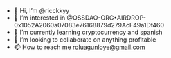 - 👋 Hi, I’m @ricckkyy
- 👀 I’m interested in @OSSDAO-ORG•AIRDROP-0x1052A2060a07083e76168879d279AcF49a1Df460
- 🌱 I’m currently learning cryptocurrency and spanish
- 💞️ I’m looking to collaborate on anything profitable
- 📫 How to reach me roluagunloye@gmail.com

<!---
ricckkyy/ricckkyy is a ✨ special ✨ repository because its `README.md` (this file) appears on your GitHub profile.
You can click the Preview link to take a look at your changes.
--->
